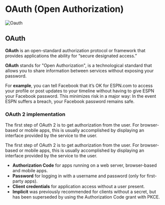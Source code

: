 # OAuth (Open Authorization)

![Oauth](https://blogvaronis2.wpengine.com/wp-content/uploads/2012/04/what-is-oauth.png)

## OAuth

**OAuth** is an open-standard authorization protocol or framework that provides applications the ability for “secure designated access.”

**OAuth** stands for "Open Authorization", is a technological standard that allows you to share information between services without exposing your password.

For **example**, you can tell Facebook that it’s OK for ESPN.com to access your profile or post updates to your timeline without having to give ESPN your Facebook password. This minimizes risk in a major way: In the event ESPN suffers a breach, your Facebook password remains safe.

### OAuth 2 implementation

The first step of OAuth 2 is to get authorization from the user. For browser-based or mobile apps, this is usually accomplished by displaying an interface provided by the service to the user.

The first step of OAuth 2 is to get authorization from the user. For browser-based or mobile apps, this is usually accomplished by displaying an interface provided by the service to the user.

- **Authorization Code** for apps running on a web server, browser-based and mobile apps.
- **Password** for logging in with a username and password (only for first-party apps).
- **Client credentials** for application access without a user present.
- **Implicit** was previously recommended for clients without a secret, but has been superseded by using the Authorization Code grant with PKCE.